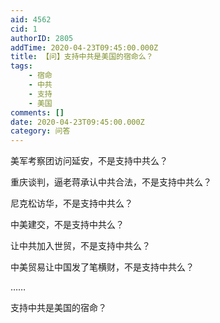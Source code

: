 ```yaml
---
aid: 4562
cid: 1
authorID: 2805
addTime: 2020-04-23T09:45:00.000Z
title: 【问】支持中共是美国的宿命么？
tags:
    - 宿命
    - 中共
    - 支持
    - 美国
comments: []
date: 2020-04-23T09:45:00.000Z
category: 问答
---
```


美军考察团访问延安，不是支持中共么？

重庆谈判，逼老蒋承认中共合法，不是支持中共么？

尼克松访华，不是支持中共么？

中美建交，不是支持中共么？

让中共加入世贸，不是支持中共么？

中美贸易让中国发了笔横财，不是支持中共么？

……

支持中共是美国的宿命？
